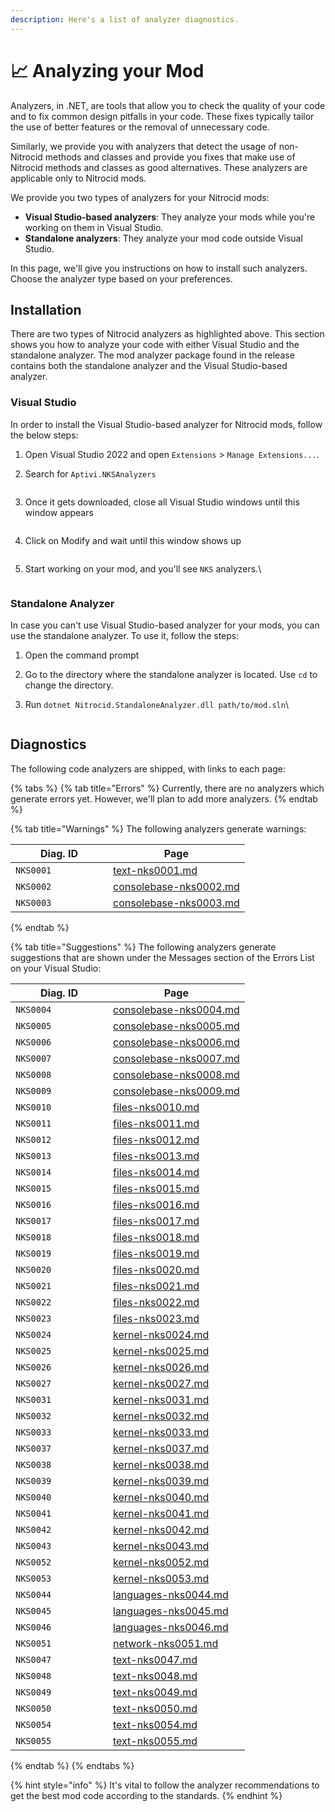 ```yaml
---
description: Here's a list of analyzer diagnostics.
---
```


# 📈 Analyzing your Mod

Analyzers, in .NET, are tools that allow you to check the quality of your code and to fix common design pitfalls in your code. These fixes typically tailor the use of better features or the removal of unnecessary code.

Similarly, we provide you with analyzers that detect the usage of non-Nitrocid methods and classes and provide you fixes that make use of Nitrocid methods and classes as good alternatives. These analyzers are applicable only to Nitrocid mods.

We provide you two types of analyzers for your Nitrocid mods:

* **Visual Studio-based analyzers**: They analyze your mods while you're working on them in Visual Studio.
* **Standalone analyzers**: They analyze your mod code outside Visual Studio.

In this page, we'll give you instructions on how to install such analyzers. Choose the analyzer type based on your preferences.

## Installation

There are two types of Nitrocid analyzers as highlighted above. This section shows you how to analyze your code with either Visual Studio and the standalone analyzer. The mod analyzer package found in the release contains both the standalone analyzer and the Visual Studio-based analyzer.

### Visual Studio

In order to install the Visual Studio-based analyzer for Nitrocid mods, follow the below steps:

1. Open Visual Studio 2022 and open `Extensions` > `Manage Extensions...`.
2.  Search for `Aptivi.NKSAnalyzers`

    <figure><img src="../../../.gitbook/assets/091-modanalyzers.png" alt=""><figcaption></figcaption></figure>
3.  Once it gets downloaded, close all Visual Studio windows until this window appears

    <figure><img src="../../../.gitbook/assets/image (80).png" alt=""><figcaption></figcaption></figure>
4.  Click on Modify and wait until this window shows up

    <figure><img src="../../../.gitbook/assets/image (81).png" alt=""><figcaption></figcaption></figure>
5.  Start working on your mod, and you'll see `NKS` analyzers.\


    <figure><img src="../../../.gitbook/assets/093-modanalyzers.png" alt=""><figcaption></figcaption></figure>

### Standalone Analyzer

In case you can't use Visual Studio-based analyzer for your mods, you can use the standalone analyzer. To use it, follow the steps:

1. Open the command prompt
2. Go to the directory where the standalone analyzer is located. Use `cd` to change the directory.
3.  Run `dotnet Nitrocid.StandaloneAnalyzer.dll path/to/mod.sln`\


    <figure><img src="../../../.gitbook/assets/094-modanalyzers.png" alt=""><figcaption></figcaption></figure>

## Diagnostics

The following code analyzers are shipped, with links to each page:

{% tabs %}
{% tab title="Errors" %}
Currently, there are no analyzers which generate errors yet. However, we'll plan to add more analyzers.
{% endtab %}

{% tab title="Warnings" %}
The following analyzers generate warnings:

<table><thead><tr><th width="140">Diag. ID</th><th data-type="content-ref">Page</th></tr></thead><tbody><tr><td><code>NKS0001</code></td><td><a href="text-nks0001.md">text-nks0001.md</a></td></tr><tr><td><code>NKS0002</code></td><td><a href="consolebase-nks0002.md">consolebase-nks0002.md</a></td></tr><tr><td><code>NKS0003</code></td><td><a href="consolebase-nks0003.md">consolebase-nks0003.md</a></td></tr></tbody></table>
{% endtab %}

{% tab title="Suggestions" %}
The following analyzers generate suggestions that are shown under the Messages section of the Errors List on your Visual Studio:

<table><thead><tr><th width="140">Diag. ID</th><th data-type="content-ref">Page</th></tr></thead><tbody><tr><td><code>NKS0004</code></td><td><a href="consolebase-nks0004.md">consolebase-nks0004.md</a></td></tr><tr><td><code>NKS0005</code></td><td><a href="consolebase-nks0005.md">consolebase-nks0005.md</a></td></tr><tr><td><code>NKS0006</code></td><td><a href="consolebase-nks0006.md">consolebase-nks0006.md</a></td></tr><tr><td><code>NKS0007</code></td><td><a href="consolebase-nks0007.md">consolebase-nks0007.md</a></td></tr><tr><td><code>NKS0008</code></td><td><a href="consolebase-nks0008.md">consolebase-nks0008.md</a></td></tr><tr><td><code>NKS0009</code></td><td><a href="consolebase-nks0009.md">consolebase-nks0009.md</a></td></tr><tr><td><code>NKS0010</code></td><td><a href="files-nks0010.md">files-nks0010.md</a></td></tr><tr><td><code>NKS0011</code></td><td><a href="files-nks0011.md">files-nks0011.md</a></td></tr><tr><td><code>NKS0012</code></td><td><a href="files-nks0012.md">files-nks0012.md</a></td></tr><tr><td><code>NKS0013</code></td><td><a href="files-nks0013.md">files-nks0013.md</a></td></tr><tr><td><code>NKS0014</code></td><td><a href="files-nks0014.md">files-nks0014.md</a></td></tr><tr><td><code>NKS0015</code></td><td><a href="files-nks0015.md">files-nks0015.md</a></td></tr><tr><td><code>NKS0016</code></td><td><a href="files-nks0016.md">files-nks0016.md</a></td></tr><tr><td><code>NKS0017</code></td><td><a href="files-nks0017.md">files-nks0017.md</a></td></tr><tr><td><code>NKS0018</code></td><td><a href="files-nks0018.md">files-nks0018.md</a></td></tr><tr><td><code>NKS0019</code></td><td><a href="files-nks0019.md">files-nks0019.md</a></td></tr><tr><td><code>NKS0020</code></td><td><a href="files-nks0020.md">files-nks0020.md</a></td></tr><tr><td><code>NKS0021</code></td><td><a href="files-nks0021.md">files-nks0021.md</a></td></tr><tr><td><code>NKS0022</code></td><td><a href="files-nks0022.md">files-nks0022.md</a></td></tr><tr><td><code>NKS0023</code></td><td><a href="files-nks0023.md">files-nks0023.md</a></td></tr><tr><td><code>NKS0024</code></td><td><a href="kernel-nks0024.md">kernel-nks0024.md</a></td></tr><tr><td><code>NKS0025</code></td><td><a href="kernel-nks0025.md">kernel-nks0025.md</a></td></tr><tr><td><code>NKS0026</code></td><td><a href="kernel-nks0026.md">kernel-nks0026.md</a></td></tr><tr><td><code>NKS0027</code></td><td><a href="kernel-nks0027.md">kernel-nks0027.md</a></td></tr><tr><td><code>NKS0031</code></td><td><a href="kernel-nks0031.md">kernel-nks0031.md</a></td></tr><tr><td><code>NKS0032</code></td><td><a href="kernel-nks0032.md">kernel-nks0032.md</a></td></tr><tr><td><code>NKS0033</code></td><td><a href="kernel-nks0033.md">kernel-nks0033.md</a></td></tr><tr><td><code>NKS0037</code></td><td><a href="kernel-nks0037.md">kernel-nks0037.md</a></td></tr><tr><td><code>NKS0038</code></td><td><a href="kernel-nks0038.md">kernel-nks0038.md</a></td></tr><tr><td><code>NKS0039</code></td><td><a href="kernel-nks0039.md">kernel-nks0039.md</a></td></tr><tr><td><code>NKS0040</code></td><td><a href="kernel-nks0040.md">kernel-nks0040.md</a></td></tr><tr><td><code>NKS0041</code></td><td><a href="kernel-nks0041.md">kernel-nks0041.md</a></td></tr><tr><td><code>NKS0042</code></td><td><a href="kernel-nks0042.md">kernel-nks0042.md</a></td></tr><tr><td><code>NKS0043</code></td><td><a href="kernel-nks0043.md">kernel-nks0043.md</a></td></tr><tr><td><code>NKS0052</code></td><td><a href="kernel-nks0052.md">kernel-nks0052.md</a></td></tr><tr><td><code>NKS0053</code></td><td><a href="kernel-nks0053.md">kernel-nks0053.md</a></td></tr><tr><td><code>NKS0044</code></td><td><a href="languages-nks0044.md">languages-nks0044.md</a></td></tr><tr><td><code>NKS0045</code></td><td><a href="languages-nks0045.md">languages-nks0045.md</a></td></tr><tr><td><code>NKS0046</code></td><td><a href="languages-nks0046.md">languages-nks0046.md</a></td></tr><tr><td><code>NKS0051</code></td><td><a href="network-nks0051.md">network-nks0051.md</a></td></tr><tr><td><code>NKS0047</code></td><td><a href="text-nks0047.md">text-nks0047.md</a></td></tr><tr><td><code>NKS0048</code></td><td><a href="text-nks0048.md">text-nks0048.md</a></td></tr><tr><td><code>NKS0049</code></td><td><a href="text-nks0049.md">text-nks0049.md</a></td></tr><tr><td><code>NKS0050</code></td><td><a href="text-nks0050.md">text-nks0050.md</a></td></tr><tr><td><code>NKS0054</code></td><td><a href="text-nks0054.md">text-nks0054.md</a></td></tr><tr><td><code>NKS0055</code></td><td><a href="text-nks0055.md">text-nks0055.md</a></td></tr></tbody></table>
{% endtab %}
{% endtabs %}

{% hint style="info" %}
It's vital to follow the analyzer recommendations to get the best mod code according to the standards.
{% endhint %}
